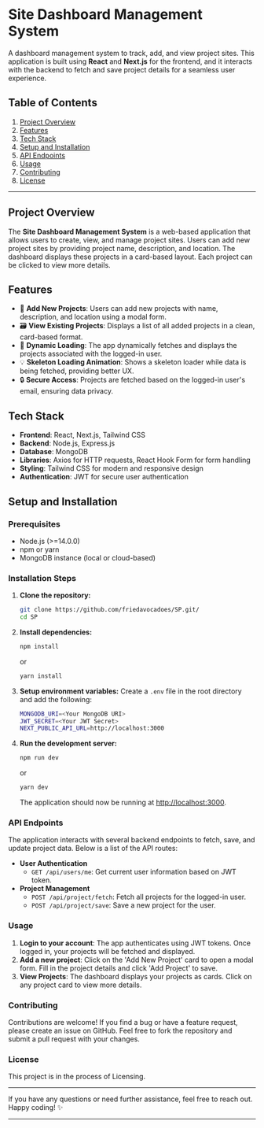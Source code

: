 # **Site Dashboard Management System**

A dashboard management system to track, add, and view project sites. This application is built using **React** and **Next.js** for the frontend, and it interacts with the backend to fetch and save project details for a seamless user experience.

## **Table of Contents**

1. [Project Overview](#project-overview)
2. [Features](#features)
3. [Tech Stack](#tech-stack)
4. [Setup and Installation](#setup-and-installation)
5. [API Endpoints](#api-endpoints)
6. [Usage](#usage)
7. [Contributing](#contributing)
8. [License](#license)

---

## **Project Overview**

The **Site Dashboard Management System** is a web-based application that allows users to create, view, and manage project sites. Users can add new project sites by providing project name, description, and location. The dashboard displays these projects in a card-based layout. Each project can be clicked to view more details.

## **Features**

- 📝 **Add New Projects**: Users can add new projects with name, description, and location using a modal form.
- 🗃️ **View Existing Projects**: Displays a list of all added projects in a clean, card-based format.
- 🔄 **Dynamic Loading**: The app dynamically fetches and displays the projects associated with the logged-in user.
- 💡 **Skeleton Loading Animation**: Shows a skeleton loader while data is being fetched, providing better UX.
- 🔒 **Secure Access**: Projects are fetched based on the logged-in user's email, ensuring data privacy.

## **Tech Stack**

- **Frontend**: React, Next.js, Tailwind CSS
- **Backend**: Node.js, Express.js
- **Database**: MongoDB
- **Libraries**: Axios for HTTP requests, React Hook Form for form handling
- **Styling**: Tailwind CSS for modern and responsive design
- **Authentication**: JWT for secure user authentication

## **Setup and Installation**

### Prerequisites

- Node.js (>=14.0.0)
- npm or yarn
- MongoDB instance (local or cloud-based)

### Installation Steps

1. **Clone the repository:**

   ```bash
   git clone https://github.com/friedavocadoes/SP.git/
   cd SP
   ```

2. **Install dependencies:**

   ```bash
   npm install
   ```

   or

   ```bash
   yarn install
   ```

3. **Setup environment variables:**
   Create a `.env` file in the root directory and add the following:

   ```bash
   MONGODB_URI=<Your MongoDB URI>
   JWT_SECRET=<Your JWT Secret>
   NEXT_PUBLIC_API_URL=http://localhost:3000
   ```

4. **Run the development server:**
   ```bash
   npm run dev
   ```
   or
   ```bash
   yarn dev
   ```
   The application should now be running at [http://localhost:3000](http://localhost:3000).

### **API Endpoints**

The application interacts with several backend endpoints to fetch, save, and update project data. Below is a list of the API routes:

- **User Authentication**
  - `GET /api/users/me`: Get current user information based on JWT token.
- **Project Management**
  - `POST /api/project/fetch`: Fetch all projects for the logged-in user.
  - `POST /api/project/save`: Save a new project for the user.

### **Usage**

1. **Login to your account**: The app authenticates using JWT tokens. Once logged in, your projects will be fetched and displayed.
2. **Add a new project**: Click on the 'Add New Project' card to open a modal form. Fill in the project details and click 'Add Project' to save.
3. **View Projects**: The dashboard displays your projects as cards. Click on any project card to view more details.

### **Contributing**

Contributions are welcome! If you find a bug or have a feature request, please create an issue on GitHub. Feel free to fork the repository and submit a pull request with your changes.

### **License**

This project is in the process of Licensing.

---

If you have any questions or need further assistance, feel free to reach out. Happy coding! ✨

---
